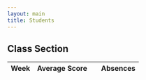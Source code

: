 ```yaml
---
layout: main
title: Students
---
```


<link rel="stylesheet" href="{{site.baseurl}}/chapter09/css/dashboard.css">

<script src="{{site.baseurl}}/assets/js/lib/d3.min.js"></script>
<script src="{{site.baseurl}}/chapter09/js/dashboard.js"></script>
<script src="{{site.baseurl}}/chapter09/js/gendata.js"></script>

## Class Section

<div class="col-md-6" id='class-section'>
    <table class="table">
        <thead>
            <tr>
                <th>Week</th>
                <th>Average Score</th>
                <th></th>
                <th>Absences</th>
            </tr>
        </thead>
        <tbody></tbody>
    </table>
</div>

<script>

    var bullet = dashboard.chart.bulletChart()
        .height(20)
        .bullet({height: 6})
        .levels([25, 75, 100]);

    var tbody = d3.select('#class-section').select('tbody');

    var tr = tbody.selectAll('tr')
        .data(classData.weeklyMetrics)
        .enter()
        .append('tr');

    tr.append('td').html(function(d) { return d.date.toDateString(); });

    tr.append('td').selectAll('div')
        .data(function(d) { return [d.score]; })
        .enter()
        .append('div')
        .call(bullet);

    tr.append('td').html(function(d) { return d3.format('%,.f')(d.score/100); });

    tr.append('td')
        .attr('class', 'text-right')
        .html(function(d) { return d.absents; });


</script>